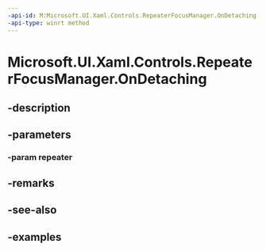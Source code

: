 ```yaml
---
-api-id: M:Microsoft.UI.Xaml.Controls.RepeaterFocusManager.OnDetaching(Microsoft.UI.Xaml.Controls.Repeater)
-api-type: winrt method
---
```


<!-- Method syntax.
public void RepeaterFocusManager.OnDetaching(Repeater repeater)
-->

# Microsoft.UI.Xaml.Controls.RepeaterFocusManager.OnDetaching

## -description

## -parameters
### -param repeater

## -remarks

## -see-also

## -examples

